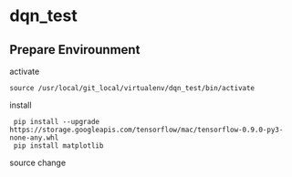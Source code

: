 # dqn_test

## Prepare Envirounment
activate
```
source /usr/local/git_local/virtualenv/dqn_test/bin/activate
```

install
```
 pip install --upgrade https://storage.googleapis.com/tensorflow/mac/tensorflow-0.9.0-py3-none-any.whl
 pip install matplotlib
```

source change

